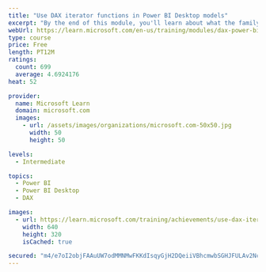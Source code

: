 ```yaml
---
title: "Use DAX iterator functions in Power BI Desktop models"
excerpt: "By the end of this module, you'll learn about what the family of iterator functions can do and how to use them in your DAX calculations. Calculations will include custom summarizations, ranking, and concatenation."
webUrl: https://learn.microsoft.com/en-us/training/modules/dax-power-bi-iterator-functions/
type: course
price: Free
length: PT12M
ratings:
  count: 699
  average: 4.6924176
heat: 52

provider:
  name: Microsoft Learn
  domain: microsoft.com
  images:
    - url: /assets/images/organizations/microsoft.com-50x50.jpg
      width: 50
      height: 50

levels:
  - Intermediate

topics:
  - Power BI
  - Power BI Desktop
  - DAX

images:
  - url: https://learn.microsoft.com/training/achievements/use-dax-iterator-functions-power-bi-desktop-social.png
    width: 640
    height: 320
    isCached: true

secured: "m4/e7oI2objFAAuUW7odMMNMwFKKdIsqyGjH2DQeiiVBhcmwbSGHJFULAv2NcFYFuhfHyA2aNajED3t64dqwTW+Pt0zl9/QrDywCurG6vXYw/G288e3rxY99TEAR1POSIfMpCR7wgdSheNyQ/Y17K/rd7cLjDC2xip6zqsofcekSuvgNu4LWRbihNnpZ3Zeuc6tdYZt0fN7ost/gv18W5z/wjID+oLuVmz6N6WkRgt5nJJyBTHX5Heq7Y5wu/+HGC3Y3eJY5Scou6uZeVHcpRc7/ySv9+sFw3aECkgFVXNGXcuEXglNZHE/Q8AzAv/WOoPD3l9q+tSfO0q1Zpw+BbCoVJzSOSQF+I0M1PeGn90O5VWXkQ8eE0gbobJuZy3eoHUd56WZJ/UfWm/8BnF+6+rm89uZE+pzLn4aZiXZFqrE=;kqLqLTiXBc9U1VkXblGMRA=="
---
```


